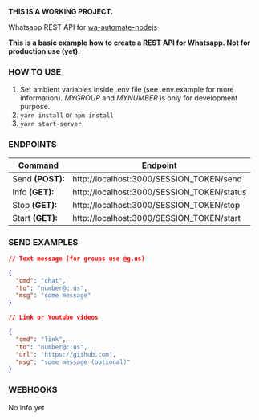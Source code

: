 **THIS IS A WORKING PROJECT.**

Whatsapp REST API for [wa-automate-nodejs](https://github.com/open-wa/wa-automate-nodejs)

**This is a basic example how to create a REST API for Whatsapp. Not for production use (yet).**

### HOW TO USE ###

1. Set ambient variables inside .env file (see .env.example for more information). *MYGROUP* and *MYNUMBER* is only for development purpose.
2. `yarn install` or `npm install`
3. `yarn start-server`

### ENDPOINTS ###

|Command|Endpoint|
|---|---|
|Send **(POST):** | http://localhost:3000/SESSION_TOKEN/send|
|Info **(GET):** | http://localhost:3000/SESSION_TOKEN/status|
|Stop **(GET):** | http://localhost:3000/SESSION_TOKEN/stop|
|Start **(GET):** | http://localhost:3000/SESSION_TOKEN/start|


### SEND EXAMPLES ###
```json
// Text message (for groups use @g.us)

{
  "cmd": "chat",
  "to": "number@c.us",
  "msg": "some message"
}

// Link or Youtube videos

{
  "cmd": "link",
  "to": "number@c.us",
  "url": "https://github.com",
  "msg": "some message (optional)"
}
```

### WEBHOOKS ###

No info yet
